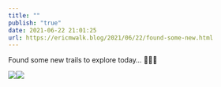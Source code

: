 ```yaml
---
title: ""
publish: "true"
date: 2021-06-22 21:01:25
url: https://ericmwalk.blog/2021/06/22/found-some-new.html
---
```


Found some new trails to explore today… 🏃🏻‍♂️


![](https://ericmwalk.blog/uploads/2021/8b49f3fe50.jpg)![](https://ericmwalk.blog/uploads/2021/eb71d5714e.jpg)